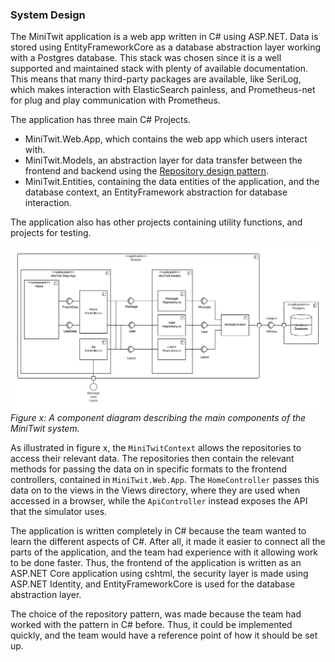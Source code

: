### System Design 
The MiniTwit application is a web app written in C# using ASP.NET. Data is stored using EntityFrameworkCore as a database abstraction layer working with a Postgres database. This stack was chosen since it is a well supported and maintained stack with plenty of available documentation. This means that many third-party packages are available, like SeriLog, which makes interaction with ElasticSearch painless, and Prometheus-net for plug and play communication with Prometheus.

The application has three main C# Projects. 
- MiniTwit.Web.App, which contains the web app which users interact with. 
- MiniTwit.Models, an abstraction layer for data transfer between the frontend and backend using the [Repository design pattern](https://martinfowler.com/eaaCatalog/repository.html).  
- MiniTwit.Entities, containing the data entities of the application, and the database context, an EntityFramework abstraction for database interaction. 

The application also has other projects containing utility functions, and projects for testing.

![Component diagram](./images/component_diagram.png)*Figure x: A component diagram describing the main components of the MiniTwit system.*

As illustrated in figure x, the `MiniTwitContext` allows the repositories to access their relevant data. The repositories then contain the relevant methods for passing the data on in specific formats to the frontend controllers, contained in `MiniTwit.Web.App`. The `HomeController` passes this data on to the views in the Views directory, where they are used when accessed in a browser, while the `ApiController` instead exposes the API that the simulator uses.

The application is written completely in C# because the team wanted to learn the different aspects of C#. 
After all, it made it easier to connect all the parts of the application, and the team had experience with it allowing work to be done faster. 
Thus, the frontend of the application is written as an ASP.NET Core application using cshtml, the security layer is made using ASP.NET Identity, and EntityFrameworkCore is used for the database abstraction layer.

The choice of the repository pattern, was made because the team had worked with the pattern in C# before. Thus, it could be implemented quickly, and the team would have a reference point of how it should be set up.

